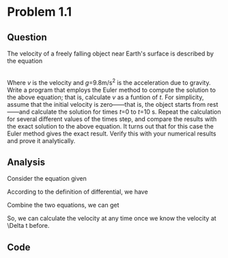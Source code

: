 # Problem 1.1

## Question
The velocity of a freely falling object near Earth's surface is described by the equation <br/>

<img src="http://latex.codecogs.com/gif.latex?\frac{dv}{dt}=-g" alt="" title="" /> <br/>       
Where _v_ is the velocity and _g_=9.8m/s<sup>2</sup> is the acceleration due to gravity. Write a program that employs the Euler method to compute the solution to the above equation; that is, calculate _v_ as a funtion of _t_. For simplicity, assume that the initial velocity is zero——that is, the object starts from rest——and calculate the solution for times _t_=0 to _t_=10 s. Repeat the calculation for several different values of the times step, and compare the results with the exact solution to the above equation. It turns out that for this case the Euler method gives the exact result. Verify this with your numerical results and prove it analytically. <br/>
## Analysis
Consider the equation given <br/>

<img src="http://latex.codecogs.com/gif.latex?\frac{dv}{dt}=-g" alt="" title="" /> <br/>
According to the definition of differential, we have <br/>

<img src="http://latex.codecogs.com/gif.latex?\frac{dv}{dt}=\frac{v(t+\Delta%20t)-v(t)}{\Delta%20t}" alt="" title="" /> <br/>
Combine the two equations, we can get <br/>

<img src="http://latex.codecogs.com/gif.latex?v(t+\Delta%20t)=v(t)-g\Delta%20t" alt="" title="" /> <br/>
So, we can calculate the velocity at any time once we know the velocity at \Delta t before.
## Code
